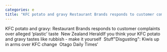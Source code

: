 ```yaml
---
categories: e
title: "KFC potato and gravy Restaurant Brands responds to customer complaints over alleged ‘plastic’ taste  New Zealand Herald"
---
```

KFC potato and gravy: Restaurant Brands responds to customer complaints over alleged ‘plastic’ taste&nbsp;&nbsp;New Zealand HeraldIf you think your KFC potato and gravy tastes like rubbish - make it yourself&nbsp;&nbsp;Stuff"Disgusting": Kiwis up in arms over KFC change&nbsp;&nbsp;Otago Daily Times‘